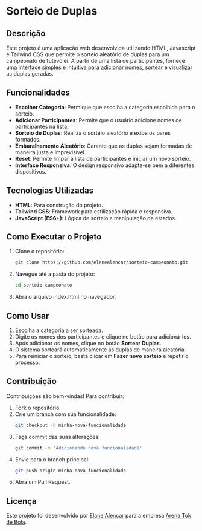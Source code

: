 # Sorteio de Duplas

## Descrição
Este projeto é uma aplicação web desenvolvida utilizando HTML, Javascript e Tailwind CSS que permite o sorteio aleatório de duplas para um campeonato de futevôlei. A partir de uma lista de participantes, fornece uma interface simples e intuitiva para adicionar nomes, sortear e visualizar as duplas geradas.

## Funcionalidades
- **Escolher Categoria**: Permique que escolha a categoria escolhida para o sorteio.
- **Adicionar Participantes**: Permite que o usuário adicione nomes de participantes na lista.
- **Sorteio de Duplas**: Realiza o sorteio aleatório e exibe os pares formados.
- **Embaralhamento Aleatório**: Garante que as duplas sejam formadas de maneira justa e imprevisível.
- **Reset**: Permite limpar a lista de participantes e iniciar um novo sorteio.
- **Interface Responsiva**: O design responsivo adapta-se bem a diferentes dispositivos.

## Tecnologias Utilizadas
- **HTML**: Para construção do projeto.
- **Tailwind CSS**: Framework para estilização rápida e responsiva.
- **JavaScript (ES6+)**: Lógica de sorteio e manipulação de estados.

## Como Executar o Projeto
1. Clone o repositório:
   ```bash
   git clone https://github.com/elanealencar/sorteio-campeonato.git
   ```
2. Navegue até a pasta do projeto:
   ```bash
   cd sorteio-campeonato
   ```
3. Abra o arquivo index.html no navegador.
   


## Como Usar
1. Escolha a categoria a ser sorteada.
2. Digite os nomes dos participantes e clique no botão para adicioná-los.
3. Após adicionar os nomes, clique no botão **Sortear Duplas**.
4. O sistema sorteará automaticamente as duplas de maneira aleatória.
5. Para reiniciar o sorteio, basta clicar em **Fazer novo sorteio** e repetir o processo.

## Contribuição
Contribuições são bem-vindas! Para contribuir:
1. Fork o repositório.
2. Crie um branch com sua funcionalidade:
   ```bash
   git checkout -b minha-nova-funcionalidade
   ```
3. Faça commit das suas alterações:
   ```bash
   git commit -m 'Adicionando nova funcionalidade'
   ```
4. Envie para o branch principal:
   ```bash
   git push origin minha-nova-funcionalidade
   ```
5. Abra um Pull Request.

## Licença
Este projeto foi desenvolvido por [Elane Alencar](https://linkedin.com/in/elanealencar) para a empresa [Arena Tok de Bola](https://www.instagram.com/arenatokdebola/).